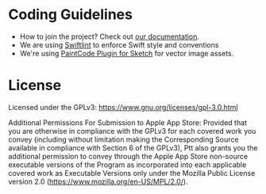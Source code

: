 # Coding Guidelines

- How to join the project? Check out [our documentation](https://hackmd.io/bNV8xhVwQxOYnLt9NTRdFw).
- We are using [Swiftlint](https://github.com/realm/SwiftLint) to enforce Swift style and conventions
- We're using [PaintCode Plugin for Sketch](https://www.paintcodeapp.com/sketch) for vector image assets.

# License

Licensed under the GPLv3: https://www.gnu.org/licenses/gpl-3.0.html

Additional Permissions For Submission to Apple App Store: Provided that you are otherwise in compliance with the GPLv3 for each covered work you convey (including without limitation making the Corresponding Source available in compliance with Section 6 of the GPLv3), Ptt also grants you the additional permission to convey through the Apple App Store non-source executable versions of the Program as incorporated into each applicable covered work as Executable Versions only under the Mozilla Public License version 2.0 (https://www.mozilla.org/en-US/MPL/2.0/).
